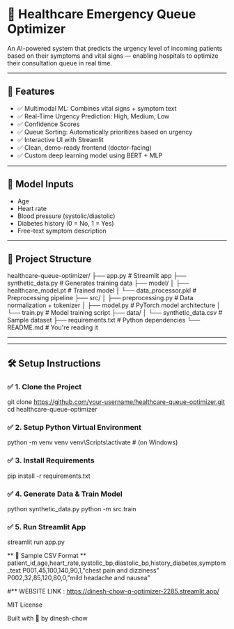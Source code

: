 # 🏥 Healthcare Emergency Queue Optimizer

An AI-powered system that predicts the urgency level of incoming patients based on their symptoms and vital signs — enabling hospitals to optimize their consultation queue in real time.

---

## 🚀 Features

- ✅ Multimodal ML: Combines vital signs + symptom text
- ✅ Real-Time Urgency Prediction: High, Medium, Low
- ✅ Confidence Scores
- ✅ Queue Sorting: Automatically prioritizes based on urgency
- ✅ Interactive UI with Streamlit
- ✅ Clean, demo-ready frontend (doctor-facing)
- ✅ Custom deep learning model using BERT + MLP

---

## 🧪 Model Inputs

- Age
- Heart rate
- Blood pressure (systolic/diastolic)
- Diabetes history (0 = No, 1 = Yes)
- Free-text symptom description
  
---


## 📁 Project Structure
healthcare-queue-optimizer/
├── app.py # Streamlit app
├── synthetic_data.py # Generates training data
├── model/
│ ├── healthcare_model.pt # Trained model
│ └── data_processor.pkl # Preprocessing pipeline
├── src/
│ ├── preprocessing.py # Data normalization + tokenizer
│ ├── model.py # PyTorch model architecture
│ └── train.py # Model training script
├── data/
│ └── synthetic_data.csv # Sample dataset
├── requirements.txt # Python dependencies
└── README.md # You're reading it

---


---

## 🛠️ Setup Instructions

### ✅ 1. Clone the Project
   git clone https://github.com/your-username/healthcare-queue-optimizer.git
   cd healthcare-queue-optimizer
   
### ✅ 2. Setup Python Virtual Environment
   python -m venv venv
   venv\Scripts\activate   # (on Windows)
   
### ✅ 3. Install Requirements
   pip install -r requirements.txt
   
### ✅ 4. Generate Data & Train Model
   python synthetic_data.py
   python -m src.train
   
### ✅ 5. Run Streamlit App   
   streamlit run app.py
   
** 🧠 Sample CSV Format **
    patient_id,age,heart_rate,systolic_bp,diastolic_bp,history_diabetes,symptom_text
    P001,45,100,140,90,1,"chest pain and dizziness"
    P002,32,85,120,80,0,"mild headache and nausea"


#** WEBSITE LINK : https://dinesh-chow-q-optimizer-2285.streamlit.app/

MIT License

Built with 💙 by dinesh-chow

